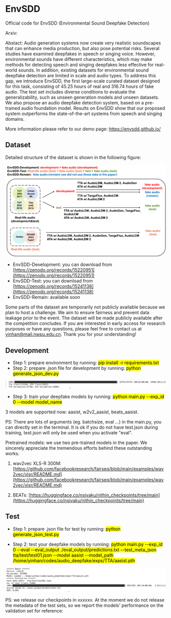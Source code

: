 # EnvSDD
Official code for EnvSDD (Environmental Sound Deepfake Detection)

Arxiv: 

Abstact:
Audio generation systems now create very realistic soundscapes that can enhance media production, but also pose potential risks. Several studies have examined deepfakes in speech or singing voice. However, environmental sounds have different characteristics, which may make methods for detecting speech and singing deepfakes less effective for real-world sounds. In addition, existing datasets for environmental sound deepfake detection are limited in scale and audio types. To address this gap, we introduce EnvSDD, the first large-scale curated dataset designed for this task, consisting of 45.25 hours of real and 316.74 hours of fake audio. The test set includes diverse conditions to evaluate the generalizability, such as unseen generation models and unseen datasets. We also propose an audio deepfake detection system, based on a pre-trained audio foundation model. Results on EnvSDD show that our proposed system outperforms the state-of-the-art systems from speech and singing domains.

More information please refer to our demo page: https://envsdd.github.io/

## Dataset

Detailed structure of the dataset is shown in the following figure:

<p align="center">
  <img src="figs/dataset.png" alt="Dataset" width="600" />
</p>

- EnvSDD-Development: you can download from [https://zenodo.org/records/15220951](https://zenodo.org/records/15220951)
- EnvSDD-Test: you can download from [https://zenodo.org/records/15241138](https://zenodo.org/records/15241138)
- EnvSDD-Remain: available soon

Some parts of the dataset are temporarily not publicly available because we plan to host a challenge. We aim to ensure fairness and prevent data leakage prior to the event. The dataset will be made publicly available after the competition concludes. If you are interested in early access for research purposes or have any questions, please feel free to contact us at yinhan@mail.nwpu.edu.cn.
Thank you for your understanding!

## Development
- Step 1: prepare environment by running: <mark>pip install -r requirements.txt<mark>
- Step 2: prepare .json file for development by running: <mark>python generate_json_dev.py<mark>

<p align="center">
  <img src="figs/generate_json_dev.png" alt="Dataset" width="800" />
</p>

- Step 3: train your deepfake models by running: <mark>python main.py --exp_id 0 --model model_name<mark>

3 models are supported now: aasist, w2v2_aasist, beats_aasist.

PS: There are lots of arguments (eg. batchsize, eval ...) in the main.py, you can directly set in the terminal. It is ok if you do not have test.json during training, test.json will only be used when you activate "eval".

Pretrained models: we use two pre-trained models in the paper. We sincerely appreciate the tremendous efforts behind these outstanding works.

1. wav2vec XLS-R 300M: [https://github.com/facebookresearch/fairseq/blob/main/examples/wav2vec/xlsr/README.md](https://github.com/facebookresearch/fairseq/blob/main/examples/wav2vec/xlsr/README.md)

2. BEATs: [https://huggingface.co/nsivaku/nithin_checkpoints/tree/main](https://huggingface.co/nsivaku/nithin_checkpoints/tree/main)

## Test
- Step 1: prepare .json file for test by running: <mark>python generate_json_test.py<mark>

- Step 2: test your deepfake models by running: <mark>python main.py --exp_id 0 --eval --eval_output ./eval_output/predictions.txt --test_meta_json tta/test/test01.json --model aasist --model_path /home/yinhan/codes/audio_deepfake/exps/TTA/aasist.pth<mark>

<p align="center">
  <img src="figs/test.png" alt="Dataset" width="800" />
</p>

PS: we release our checkpoints in xxxxxx. At the moment we do not release the metadata of the test sets, so we report the models' performance on the validation set for reference:


